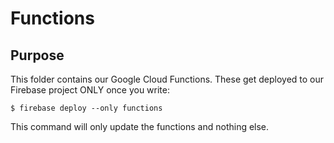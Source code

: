 # Functions

## Purpose
This folder contains our Google Cloud Functions. These get deployed to our Firebase project ONLY once you write:

```shell
$ firebase deploy --only functions 
```

This command will only update the functions and nothing else. 